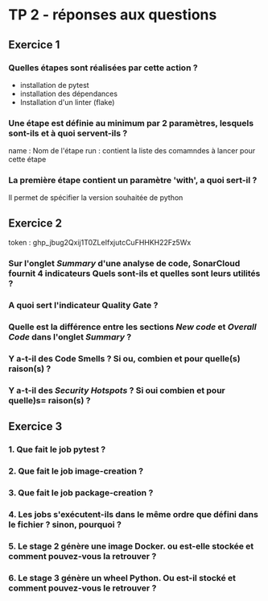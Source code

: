 # TP 2 - réponses aux questions
## Exercice 1
### Quelles étapes sont réalisées par cette action ?
- installation de pytest
- installation des dépendances
- Installation d'un linter (flake)

### Une étape est définie au minimum par 2 paramètres, lesquels sont-ils et à quoi servent-ils ?

name : Nom de l'étape
run : contient la liste des comamndes à lancer pour cette étape

### La première étape contient un paramètre 'with', a quoi sert-il ?

Il permet de spécifier la version souhaitée de python

## Exercice 2

token : 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
### Sur l'onglet *Summary* d'une analyse de code, SonarCloud fournit 4 indicateurs Quels sont-ils et quelles sont leurs utilités ?

### A quoi sert l'indicateur Quality Gate ?

### Quelle est la différence entre les sections *New code* et *Overall Code* dans l'onglet *Summary* ?

### Y a-t-il des Code Smells ? Si ou, combien et pour quelle(s) raison(s) ? 

### Y a-t-il des *Security Hotspots* ? Si oui combien et pour quelle)s= raison(s) ?

## Exercice 3
### 1. Que fait le job pytest ?

### 2. Que fait le job image-creation ?

### 3. Que fait le job package-creation ?

### 4. Les jobs s'exécutent-ils dans le même ordre que défini dans le fichier ? sinon, pourquoi ?

### 5. Le stage 2 génère une image Docker. ou est-elle stockée et comment pouvez-vous la retrouver ?

### 6. Le stage 3 génère un wheel Python. Ou est-il stocké et comment pouvez-vous le retrouver ?
